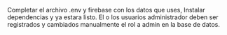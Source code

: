 Completar el archivo .env y firebase con los datos que uses, Instalar dependencias y ya estara listo.
El o los usuarios administrador deben ser registrados y cambiados manualmente el rol a admin en la base de datos. 
